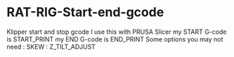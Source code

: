 # RAT-RIG-Start-end-gcode
Klipper start and stop gcode
I use this with PRUSA Slicer my START G-code is START_PRINT
my END G-code is END_PRINT
Some options you may not need : SKEW
                              : Z_TILT_ADJUST
                              
